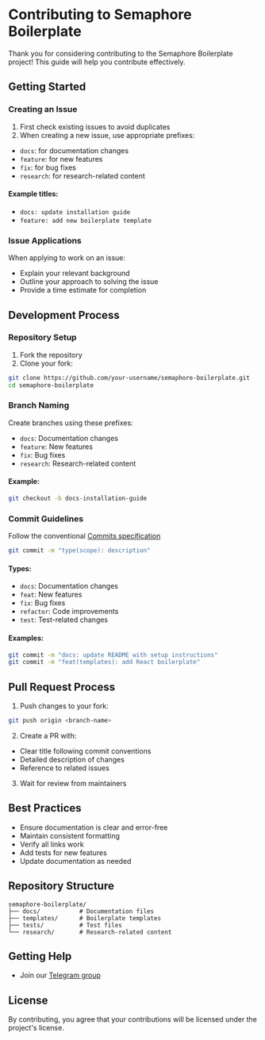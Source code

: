 # Contributing to Semaphore Boilerplate

Thank you for considering contributing to the Semaphore Boilerplate project! This guide will help you contribute effectively.

## Getting Started

### Creating an Issue

1. First check existing issues to avoid duplicates
2. When creating a new issue, use appropriate prefixes:

- `docs`: for documentation changes
- `feature`: for new features
- `fix`: for bug fixes
- `research`: for research-related content

#### Example titles:

- `docs: update installation guide`
- `feature: add new boilerplate template`

### Issue Applications

When applying to work on an issue:

- Explain your relevant background
- Outline your approach to solving the issue
- Provide a time estimate for completion

## Development Process

### Repository Setup

1. Fork the repository
2. Clone your fork:

```bash
git clone https://github.com/your-username/semaphore-boilerplate.git
cd semaphore-boilerplate
```

### Branch Naming

Create branches using these prefixes:

- `docs`: Documentation changes
- `feature`: New features
- `fix`: Bug fixes
- `research`: Research-related content

#### Example:

```bash
git checkout -b docs-installation-guide
```

### Commit Guidelines

Follow the conventional [Commits specification](https://www.conventionalcommits.org/en/v1.0.0/)

```bash
git commit -m "type(scope): description"
```

#### Types:

- `docs`: Documentation changes
- `feat`: New features
- `fix`: Bug fixes
- `refactor`: Code improvements
- `test`: Test-related changes

#### Examples:

```bash
git commit -m "docs: update README with setup instructions"
git commit -m "feat(templates): add React boilerplate"
```

## Pull Request Process

1. Push changes to your fork:

```bash
git push origin <branch-name>
```

2. Create a PR with:

- Clear title following commit conventions
- Detailed description of changes
- Reference to related issues

3. Wait for review from maintainers

## Best Practices

- Ensure documentation is clear and error-free
- Maintain consistent formatting
- Verify all links work
- Add tests for new features
- Update documentation as needed

## Repository Structure

```
semaphore-boilerplate/
├── docs/           # Documentation files
├── templates/      # Boilerplate templates
├── tests/          # Test files
└── research/       # Research-related content
```

## Getting Help

- Join our [Telegram group](https://t.me/+-9623JNgGjEyNzI5)

## License

By contributing, you agree that your contributions will be licensed under the project's license.
